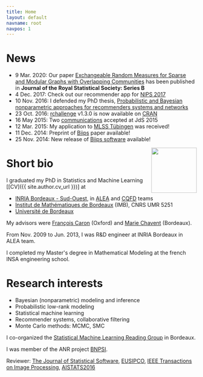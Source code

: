```yaml
---
title: Home
layout: default
navname: root
navpos: 1
---
```



News
====
- 9 Mar. 2020: Our paper [Exchangeable Random Measures for Sparse and Modular Graphs with Overlapping Communities](https://doi.org/10.1111/rssb.12363) has been published in **Journal of the Royal Statistical Society: Series B**
- 4 Dec. 2017: Check out our recommender app for [NIPS 2017](https://nips17.ml)
- 10 Nov. 2016: I defended my PhD thesis, [Probabilistic and Bayesian nonparametric approaches for recommenders systems and networks](pub.html)
- 23 Oct. 2016: [rchallenge](https://adrtod.github.io/rchallenge/) v1.3.0 is now available on [CRAN](http://cran.r-project.org/web/packages/rchallenge/)
- 16 May 2015: Two [communications](com.html) accepted at JdS 2015
- 12 Mar. 2015: My application to [MLSS Tübingen](http://mlss.tuebingen.mpg.de/2015/index.html) was received!
- 11 Dec. 2014: Preprint of [Biips](pub.html) paper available!
- 25 Nov. 2014: New release of [Biips software](https://biips.github.io/) available!


<img src="https://github.com/adrtod.png" style="float:right;height:120px;">

Short bio
=========

I graduated my PhD in Statistics and Machine Learning [[CV]({{ site.author.cv_url }})] at

- [INRIA Bordeaux - Sud-Ouest](https://www.inria.fr/centre/bordeaux), in [ALEA](https://alea.bordeaux.inria.fr/) and [CQFD](https://www.inria.fr/en/teams/cqfd) teams
- [Institut de Mathématiques de Bordeaux](https://www.math.u-bordeaux.fr/) (IMB), CNRS UMR 5251
- [Université de Bordeaux](https://www.u-bordeaux.fr/)

My advisors were [François Caron](https://www.stats.ox.ac.uk/~caron/) (Oxford) and [Marie Chavent](https://www.math.u-bordeaux.fr/~machaven/) (Bordeaux).

From Nov. 2009 to Jun. 2013, I was R&D engineer at INRIA Bordeaux in ALEA team.

I completed my Master's degree in Mathematical Modeling at the french INSA engineering school.


Research interests
=========

* Bayesian (nonparametric) modeling and inference
* Probabilistic low-rank modeling
* Statistical machine learning
* Recommender systems, collaborative filtering
* Monte Carlo methods: MCMC, SMC

I co-organized the [Statistical Machine Learning Reading Group](http://www.math.u-bordeaux.fr/~machaven/smiling/) in Bordeaux.

I was member of the ANR project [BNPSI](https://project.inria.fr/bnpsi/).

Reviewer: [The Journal of Statistical Software](https://www.jstatsoft.org/), [EUSIPCO](http://www.eusipco2015.org/), [IEEE Transactions on Image Processing](https://www.signalprocessingsociety.org/publications/periodicals/image-processing/), [AISTATS2016](https://www.aistats.org/)
